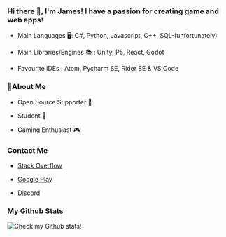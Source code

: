 ### Hi there 👋, I'm James! I have a passion for creating game and web apps!

 - Main Languages 🖥️: C#, Python, Javascript, C++, SQL-(unfortunately)
 
 - Main Libraries/Engines 📚 : Unity, P5, React, Godot
 
 - Favourite IDEs : Atom, Pycharm SE, Rider SE & VS Code

### 📃About Me

 - Open Source Supporter 👐
 
 - Student 🏫
 
 - Gaming Enthusiast 🎮

### Contact Me

 - [Stack Overflow](https://stackoverflow.com/users/14873974/james-barnett)

 - [Google Play](https://play.google.com/store/apps/dev?id=4979929486351667387)

 - [Discord](JamesB#0733)

### My Github Stats

![Check my Github stats!](https://github-readme-stats.vercel.app/api?username=j4mes-b4rnett)
